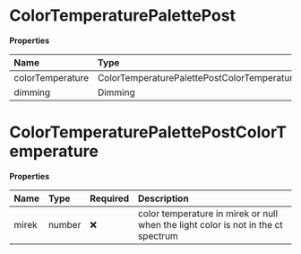 # ColorTemperaturePalettePost

**Properties**

| Name             | Type                                        | Required | Description |
| :--------------- | :------------------------------------------ | :------- | :---------- |
| colorTemperature | ColorTemperaturePalettePostColorTemperature | ❌       |             |
| dimming          | Dimming                                     | ❌       |             |

# ColorTemperaturePalettePostColorTemperature

**Properties**

| Name  | Type   | Required | Description                                                                       |
| :---- | :----- | :------- | :-------------------------------------------------------------------------------- |
| mirek | number | ❌       | color temperature in mirek or null when the light color is not in the ct spectrum |

<!-- This file was generated by liblab | https://liblab.com/ -->
